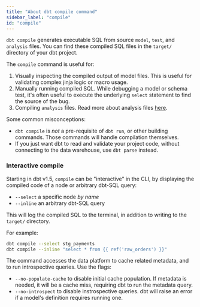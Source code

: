 ```yaml
---
title: "About dbt compile command"
sidebar_label: "compile"
id: "compile"
---
```


`dbt compile` generates executable SQL from source `model`, `test`, and `analysis` files. You can find these compiled SQL files in the `target/` directory of your dbt project.

The `compile` command is useful for:

1. Visually inspecting the compiled output of model files. This is useful for validating complex jinja logic or macro usage.
2. Manually running compiled SQL. While debugging a model or schema test, it's often useful to execute the underlying `select` statement to find the source of the bug.
3. Compiling `analysis` files. Read more about analysis files [here](/docs/build/analyses).

Some common misconceptions:
- `dbt compile` is _not_ a pre-requisite of `dbt run`, or other building commands. Those commands will handle compilation themselves.
- If you just want dbt to read and validate your project code, without connecting to the data warehouse, use `dbt parse` instead.

<VersionBlock firstVersion="1.5">

### Interactive compile

Starting in dbt v1.5, `compile` can be "interactive" in the CLI, by displaying the compiled code of a node or arbitrary dbt-SQL query:
- `--select` a specific node _by name_
- `--inline` an arbitrary dbt-SQL query

This will log the compiled SQL to the terminal, in addition to writing to the `target/` directory.

For example:

```bash
dbt compile --select stg_payments
dbt compile --inline "select * from {{ ref('raw_orders') }}"
```

<Lightbox src="/img/docs/reference/dbt-compile.png" title="dbt compile --select stg_payments"/>

</VersionBlock>

The command accesses the data platform to cache related metadata, and to run introspective queries. Use the flags:
- `--no-populate-cache` to disable initial cache population. If metadata is needed, it will be a cache miss, requiring dbt to run the metadata query.
- `--no-introspect` to disable instrospective queries. dbt will raise an error if a model's definition requires running one.


<FAQ src="db-connection-dbt-compile" />
